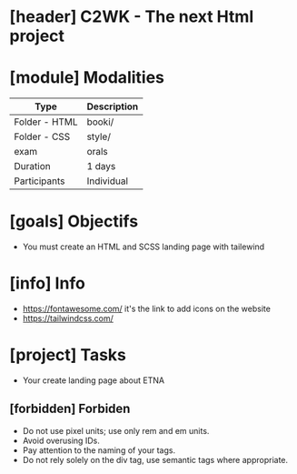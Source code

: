 # [header] C2WK - The next Html project

# [module] Modalities

| Type | Description |
| - | - |
| Folder - HTML | booki/ |
| Folder - CSS  | style/ |
| exam | orals |
| Duration | 1 days |
| Participants | Individual |



# [goals] Objectifs

- You must create an HTML and SCSS landing page with tailewind

# [info] Info

- https://fontawesome.com/ it's the link to add icons on the website
- https://tailwindcss.com/ 


# [project] Tasks
- Your create landing page about ETNA


## [forbidden] Forbiden
- Do not use pixel units; use only rem and em units.
- Avoid overusing IDs.
- Pay attention to the naming of your tags.
- Do not rely solely on the div tag, use semantic tags where appropriate.



